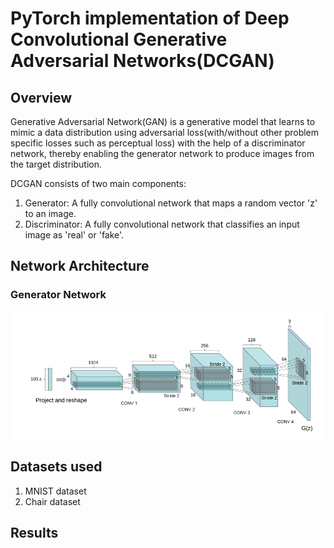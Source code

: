 # PyTorch implementation of Deep Convolutional Generative Adversarial Networks(DCGAN)

## Overview
Generative Adversarial Network(GAN) is a generative model that learns to mimic a data distribution using adversarial loss(with/without other problem specific losses such as perceptual loss) with the help of a discriminator network, thereby enabling the generator network to produce images from the target distribution.

DCGAN consists of two main components:
1. Generator: A fully convolutional network that maps a random vector 'z' to an image.
2. Discriminator: A fully convolutional network that classifies an input image as 'real' or 'fake'.

## Network Architecture
### Generator Network
![alt text](img/generator.png "(for illustration purpose only)")



## Datasets used
1. MNIST dataset
2. Chair dataset

## Results




